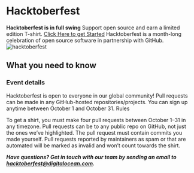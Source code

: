 # Hacktoberfest
**Hacktoberfest is in full swing**
Support open source and earn a limited edition T-shirt.
[Click Here to get Started](https://hacktoberfest.digitalocean.com/)
Hacktoberfest is a month-long celebration of open source software in partnership with GitHub.
![hacktoberfest](https://hacktoberfest.digitalocean.com/assets/hacktoberfest-2017-social-card-894a0558dba205f7142f3130c06823d72427a9d751d0f8c7db8a0079397178aa.jpg)

## What you need to know

### Event details

Hacktoberfest is open to everyone in our global community!
Pull requests can be made in any GitHub-hosted repositories/projects.
You can sign up anytime between October 1 and October 31.
Rules

To get a shirt, you must make four pull requests between October 1–31 in any timezone. Pull requests can be to any public repo on GitHub, not just the ones we’ve highlighted. The pull request must contain commits you made yourself. Pull requests reported by maintainers as spam or that are automated will be marked as invalid and won’t count towards the shirt.

***Have questions? Get in touch with our team by sending an email to hacktoberfest@digitalocean.com.***
